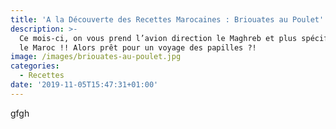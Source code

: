 ```yaml
---
title: 'A la Découverte des Recettes Marocaines : Briouates au Poulet'
description: >-
  Ce mois-ci, on vous prend l’avion direction le Maghreb et plus spécifiquement
  le Maroc !! Alors prêt pour un voyage des papilles ?!
image: /images/briouates-au-poulet.jpg
categories:
  - Recettes
date: '2019-11-05T15:47:31+01:00'
---
```

gfgh
